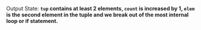 Output State: **`tup` contains at least 2 elements, `count` is increased by 1, `elem` is the second element in the tuple and we break out of the most internal loop or if statement.**